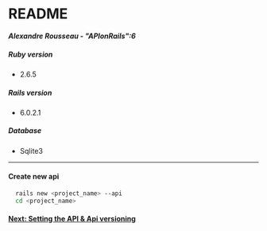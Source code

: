 # README
***Alexandre Rousseau - "APIonRails":6***

##### Ruby version
- 2.6.5

##### Rails version
- 6.0.2.1

##### Database
- Sqlite3

---

#### Create new api
```sh
  rails new <project_name> --api
  cd <project_name>
```

#### [Next: Setting the API & Api versioning](./www.readme.mds/1.api.md)
